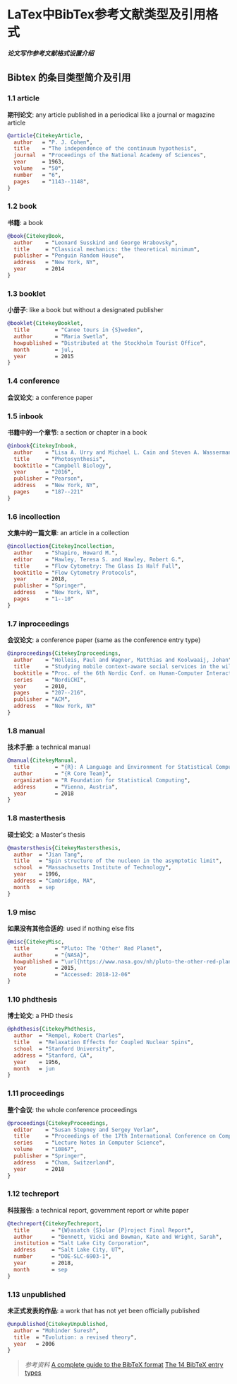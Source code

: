 # LaTex中BibTex参考文献类型及引用格式


***论文写作参考文献格式设置介绍***

<!--more-->

## Bibtex 的条目类型简介及引用

### 1.1 article

**期刊论文**: any article published in a periodical like a journal or magazine article

```bibtex
@article{CitekeyArticle,
  author   = "P. J. Cohen",
  title    = "The independence of the continuum hypothesis",
  journal  = "Proceedings of the National Academy of Sciences",
  year     = 1963,
  volume   = "50",
  number   = "6",
  pages    = "1143--1148",
}
```

### 1.2 book

**书籍**: a book

```bibtex
@book{CitekeyBook,
  author    = "Leonard Susskind and George Hrabovsky",
  title     = "Classical mechanics: the theoretical minimum",
  publisher = "Penguin Random House",
  address   = "New York, NY",
  year      = 2014
}
```

### 1.3 booklet

**小册子**: like a book but without a designated publisher

```bibtex
@booklet{CitekeyBooklet,
  title        = "Canoe tours in {S}weden",
  author       = "Maria Swetla", 
  howpublished = "Distributed at the Stockholm Tourist Office",
  month        = jul,
  year         = 2015
}
```

### 1.4 conference

**会议论文**: a conference paper

### 1.5 inbook

**书籍中的一个章节**: a section or chapter in a book

```bibtex
@inbook{CitekeyInbook,
  author    = "Lisa A. Urry and Michael L. Cain and Steven A. Wasserman and Peter V. Minorsky and Jane B. Reece",
  title     = "Photosynthesis",
  booktitle = "Campbell Biology",
  year      = "2016",
  publisher = "Pearson",
  address   = "New York, NY",
  pages     = "187--221"
}
```

### 1.6 incollection

**文集中的一篇文章**: an article in a collection

```bibtex
@incollection{CitekeyIncollection,
  author    = "Shapiro, Howard M.",
  editor    = "Hawley, Teresa S. and Hawley, Robert G.",
  title     = "Flow Cytometry: The Glass Is Half Full",
  booktitle = "Flow Cytometry Protocols",
  year      = 2018,
  publisher = "Springer",
  address   = "New York, NY",
  pages     = "1--10"
}
```

### 1.7 inproceedings

**会议论文**: a conference paper (same as the conference entry type)

```bibtex
@inproceedings{CitekeyInproceedings,
  author    = "Holleis, Paul and Wagner, Matthias and Koolwaaij, Johan",
  title     = "Studying mobile context-aware social services in the wild",
  booktitle = "Proc. of the 6th Nordic Conf. on Human-Computer Interaction",
  series    = "NordiCHI",
  year      = 2010,
  pages     = "207--216",
  publisher = "ACM",
  address   = "New York, NY"
}
```

### 1.8 manual

**技术手册**: a technical manual

```bibtex
@manual{CitekeyManual,
  title        = "{R}: A Language and Environment for Statistical Computing",
  author       = "{R Core Team}",
  organization = "R Foundation for Statistical Computing",
  address      = "Vienna, Austria",
  year         = 2018
}
```

### 1.8 masterthesis

**硕士论文**: a Master's thesis

```bibtex
@mastersthesis{CitekeyMastersthesis,
  author  = "Jian Tang",
  title   = "Spin structure of the nucleon in the asymptotic limit",
  school  = "Massachusetts Institute of Technology",
  year    = 1996,
  address = "Cambridge, MA",
  month   = sep
}
```

### 1.9 misc

**如果没有其他合适的**: used if nothing else fits

```bibtex
@misc{CitekeyMisc,
  title        = "Pluto: The 'Other' Red Planet",
  author       = "{NASA}",
  howpublished = "\url{https://www.nasa.gov/nh/pluto-the-other-red-planet}",
  year         = 2015,
  note         = "Accessed: 2018-12-06"
}
```

### 1.10 phdthesis

**博士论文**: a PHD thesis

```bibtex
@phdthesis{CitekeyPhdthesis,
  author  = "Rempel, Robert Charles",
  title   = "Relaxation Effects for Coupled Nuclear Spins",
  school  = "Stanford University",
  address = "Stanford, CA",
  year    = 1956,
  month   = jun
}
```

### 1.11 proceedings

**整个会议**: the whole conference proceedings

```bibtex
@proceedings{CitekeyProceedings,
  editor    = "Susan Stepney and Sergey Verlan",
  title     = "Proceedings of the 17th International Conference on Computation and Natural Computation, Fontainebleau, France",
  series    = "Lecture Notes in Computer Science",
  volume    = "10867",
  publisher = "Springer",
  address   = "Cham, Switzerland",
  year      = 2018
}
```

### 1.12 techreport

**科技报告**: a technical report, government report or white paper

```bibtex
@techreport{CitekeyTechreport,
  title       = "{W}asatch {S}olar {P}roject Final Report",
  author      = "Bennett, Vicki and Bowman, Kate and Wright, Sarah",
  institution = "Salt Lake City Corporation",
  address     = "Salt Lake City, UT",
  number      = "DOE-SLC-6903-1",
  year        = 2018,
  month       = sep
}
```

### 1.13 unpublished

**未正式发表的作品**: a work that has not yet been officially published

```bibtex
@unpublished{CitekeyUnpublished,
  author = "Mohinder Suresh",
  title  = "Evolution: a revised theory",
  year   = 2006
}
```

> *参考资料*
> [A complete guide to the BibTeX format](https://www.bibtex.com/g/bibtex-format/#:~:text=Here%20is%20a%20complete%20listing%20of%20the%20BibTeX,paper%20%28same%20as%20the%20conference%20entry%20type%29%20%E6%9B%B4%E5%A4%9A%E9%A1%B9%E7%9B%AE)
> [The 14 BibTeX entry types](https://www.bibtex.com/e/entry-types/)
